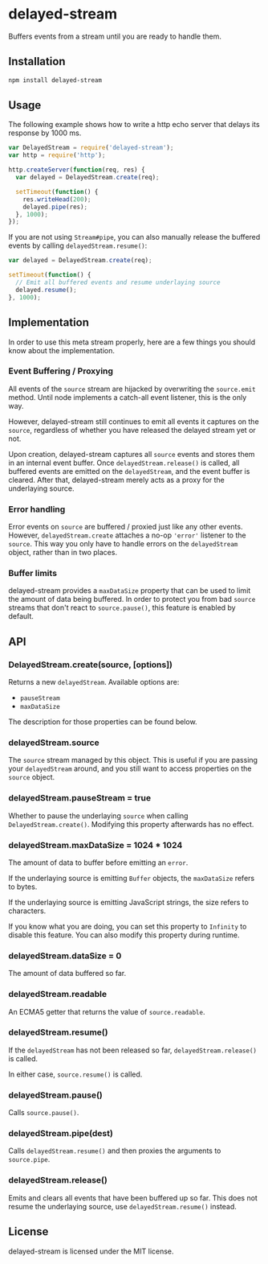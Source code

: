 <!--
# Copyright (C) 2017 FBK.
# All rights reserved. This program and the accompanying materials
# are made available under the terms of the Eclipse Public License v1.0
# which accompanies this distribution, and is available at
# http://www.eclipse.org/legal/epl-v10.html
# 
# Contributors:
#     FBK - initial API and implementation
-->

# delayed-stream

Buffers events from a stream until you are ready to handle them.

## Installation

``` bash
npm install delayed-stream
```

## Usage

The following example shows how to write a http echo server that delays its
response by 1000 ms.

``` javascript
var DelayedStream = require('delayed-stream');
var http = require('http');

http.createServer(function(req, res) {
  var delayed = DelayedStream.create(req);

  setTimeout(function() {
    res.writeHead(200);
    delayed.pipe(res);
  }, 1000);
});
```

If you are not using `Stream#pipe`, you can also manually release the buffered
events by calling `delayedStream.resume()`:

``` javascript
var delayed = DelayedStream.create(req);

setTimeout(function() {
  // Emit all buffered events and resume underlaying source
  delayed.resume();
}, 1000);
```

## Implementation

In order to use this meta stream properly, here are a few things you should
know about the implementation.

### Event Buffering / Proxying

All events of the `source` stream are hijacked by overwriting the `source.emit`
method. Until node implements a catch-all event listener, this is the only way.

However, delayed-stream still continues to emit all events it captures on the
`source`, regardless of whether you have released the delayed stream yet or
not.

Upon creation, delayed-stream captures all `source` events and stores them in
an internal event buffer. Once `delayedStream.release()` is called, all
buffered events are emitted on the `delayedStream`, and the event buffer is
cleared. After that, delayed-stream merely acts as a proxy for the underlaying
source.

### Error handling

Error events on `source` are buffered / proxied just like any other events.
However, `delayedStream.create` attaches a no-op `'error'` listener to the
`source`. This way you only have to handle errors on the `delayedStream`
object, rather than in two places.

### Buffer limits

delayed-stream provides a `maxDataSize` property that can be used to limit
the amount of data being buffered. In order to protect you from bad `source`
streams that don't react to `source.pause()`, this feature is enabled by
default.

## API

### DelayedStream.create(source, [options])

Returns a new `delayedStream`. Available options are:

* `pauseStream`
* `maxDataSize`

The description for those properties can be found below.

### delayedStream.source

The `source` stream managed by this object. This is useful if you are
passing your `delayedStream` around, and you still want to access properties
on the `source` object.

### delayedStream.pauseStream = true

Whether to pause the underlaying `source` when calling
`DelayedStream.create()`. Modifying this property afterwards has no effect.

### delayedStream.maxDataSize = 1024 * 1024

The amount of data to buffer before emitting an `error`.

If the underlaying source is emitting `Buffer` objects, the `maxDataSize`
refers to bytes.

If the underlaying source is emitting JavaScript strings, the size refers to
characters.

If you know what you are doing, you can set this property to `Infinity` to
disable this feature. You can also modify this property during runtime.

### delayedStream.dataSize = 0

The amount of data buffered so far.

### delayedStream.readable

An ECMA5 getter that returns the value of `source.readable`.

### delayedStream.resume()

If the `delayedStream` has not been released so far, `delayedStream.release()`
is called.

In either case, `source.resume()` is called.

### delayedStream.pause()

Calls `source.pause()`.

### delayedStream.pipe(dest)

Calls `delayedStream.resume()` and then proxies the arguments to `source.pipe`.

### delayedStream.release()

Emits and clears all events that have been buffered up so far. This does not
resume the underlaying source, use `delayedStream.resume()` instead.

## License

delayed-stream is licensed under the MIT license.
